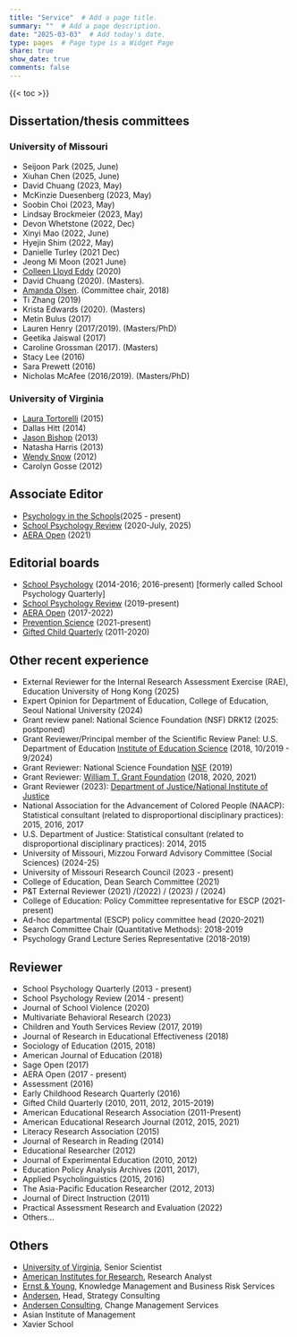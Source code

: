 ```yaml
---
title: "Service"  # Add a page title.
summary: ""  # Add a page description.
date: "2025-03-03"  # Add today's date.
type: pages  # Page type is a Widget Page
share: true 
show_date: true
comments: false
---
```


{{< toc >}}

## Dissertation/thesis committees

### University of Missouri

* Seijoon Park (2025, June)
* Xiuhan Chen (2025, June)
* David Chuang (2023, May)
* McKinzie Duesenberg (2023, May)
* Soobin Choi (2023, May)
* Lindsay Brockmeier (2023, May)
* Devon Whetstone (2022, Dec)
* Xinyi Mao (2022, June)
* Hyejin Shim (2022, May)
* Danielle Turley (2021 Dec)
* Jeong Mi Moon (2021 June)
* [Colleen Lloyd Eddy](https://www.education.pitt.edu/faculty/directory/colleen-eddy/) (2020)
* David Chuang (2020). (Masters).
* [Amanda Olsen](https://cehd.missouri.edu/person/amanda-olsen/). (Committee chair, 2018)
* Ti Zhang (2019)
* Krista Edwards (2020). (Masters)
* Metin Bulus (2017)
* Lauren Henry (2017/2019). (Masters/PhD)
* Geetika Jaiswal (2017)
* Caroline Grossman (2017). (Masters)  
* Stacy Lee (2016)
* Sara Prewett (2016)
* Nicholas McAfee (2016/2019). (Masters/PhD)

### University of Virginia
* [Laura Tortorelli](http://education.msu.edu/search/Formview.aspx?email=ltort@msu.edu) (2015) 
* Dallas Hitt (2014)
* [Jason Bishop](https://edu7.auburn.edu/collegedirectory/profile_page.php?uid=jcb0140) (2013) 
* Natasha Harris (2013)
* [Wendy Snow](http://www.longwood.edu/directory/profile/snowwmlongwoodedu/) (2012)
* Carolyn Gosse (2012)

## Associate Editor
* [Psychology in the Schools](https://onlinelibrary.wiley.com/journal/15206807)(2025 - present)
* [School Psychology Review](https://naspjournals.org/loi/spsr) (2020-July, 2025)
* [AERA Open](https://journals.sagepub.com/home/ero) (2021)

## Editorial boards
* [School Psychology](http://www.apa.org/pubs/journals/spq/) (2014-2016; 2016-present) [formerly called School Psychology Quarterly]
* [School Psychology Review](https://naspjournals.org/loi/spsr) (2019-present)
* [AERA Open](http://ero.sagepub.com/) (2017-2022)
* [Prevention Science](https://www.springer.com/journal/11121) (2021-present)
* [Gifted Child Quarterly](http://journals.sagepub.com/home/gcq/) (2011-2020)

## Other recent experience
* External Reviewer for the Internal Research Assessment Exercise (RAE), Education University of Hong Kong (2025)
* Expert Opinion for Department of Education, College of Education, Seoul National University (2024)
* Grant review panel: National Science Foundation (NSF) DRK12 (2025: postponed)
* Grant Reviewer/Principal member of the Scientific Review Panel: U.S. Department of Education [Institute of Education Science](https://ies.ed.gov/) (2018, 10/2019 - 9/2024)
* Grant Reviewer: National Science Foundation [NSF](https://www.nsf.gov/) (2019)
* Grant Reviewer: [William T. Grant Foundation](http://wtgrantfoundation.org/) (2018, 2020, 2021)
* Grant Reviewer (2023): [Department of Justice/National Institute of Justice](https://nij.ojp.gov/) 
* National Association for the Advancement of Colored People (NAACP): Statistical consultant (related to disproportional disciplinary practices): 2015, 2016, 2017
* U.S. Department of Justice: Statistical consultant (related to disproportional disciplinary practices): 2014, 2015
* University of Missouri, Mizzou Forward Advisory Committee (Social Sciences) (2024-25)
* University of Missouri Research Council (2023 - present)
* College of Education, Dean Search Committee (2021)
* P&T External Reviewer (2021) /(2022) / (2023) / (2024)
* College of Education: Policy Committee representative for ESCP (2021-present)
* Ad-hoc departmental (ESCP) policy committee head (2020-2021)
* Search Committee Chair (Quantitative Methods): 2018-2019
* Psychology Grand Lecture Series Representative (2018-2019)


## Reviewer

* School Psychology Quarterly (2013 - present)
* School Psychology Review (2014 - present)
* Journal of School Violence (2020)
* Multivariate Behavioral Research (2023)
* Children and Youth Services Review (2017, 2019)
* Journal of Research in Educational Effectiveness (2018)
* Sociology of Education (2015, 2018)
* American Journal of Education (2018)
* Sage Open (2017)
* AERA Open (2017 - present)
* Assessment (2016)
* Early Childhood Research Quarterly (2016)
* Gifted Child Quarterly (2010, 2011, 2012, 2015-2019)
* American Educational Research Association (2011-Present)
* American Educational Research Journal (2012, 2015, 2021)
* Literacy Research Association (2015)
* Journal of Research in Reading (2014)
* Educational Researcher (2012)
* Journal of Experimental Education (2010, 2012)
* Education Policy Analysis Archives (2011, 2017),
* Applied Psycholinguistics (2015, 2016)
* The Asia-Pacific Education Researcher (2012, 2013)
* Journal of Direct Instruction (2011)
* Practical Assessment Research and Evaluation (2022)
* Others...

## Others
* [University of Virginia](http://www.virginia.edu), Senior Scientist
* [American Institutes for Research](http://www.air.org), Research Analyst
* [Ernst & Young](http://www.ey.com/), Knowledge Management and Business Risk Services
* [Andersen](http://www.andersen.com/), Head, Strategy Consulting
* [Andersen Consulting](http://www.accenture.com/), Change Management Services
* Asian Institute of Management
* Xavier School
